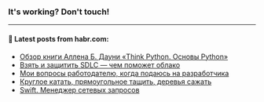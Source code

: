 ### It's working? Don't touch!

---
<!--
#### 🛠️ Technical stack:

![C++](https://img.shields.io/badge/C++-informational?logo=c%2B%2B&style=flat&logoColor=white&color=9C033A)
![Java](https://img.shields.io/badge/Java-informational?logo=java&style=flat&logoColor=white&color=007396)
![Kotlin](https://img.shields.io/badge/Kotlin-informational?logo=Kotlin&style=flat&logoColor=white&color=0095D5)
![JS](https://img.shields.io/badge/JS-informational?logo=javaScript&style=flat&logoColor=black&color=F7Df1E) <br>
![HTML5](https://img.shields.io/badge/HTML5-informational?logo=html5&style=flat&logoColor=white&color=E34F26)
![CSS3](https://img.shields.io/badge/CSS3-informational?logo=css3&style=flat&logoColor=white&color=157286)
![Sass](https://img.shields.io/badge/Saas-informational?logo=sass&style=flat&logoColor=white&color=hotpink)
![PHP](https://img.shields.io/badge/PHP-informational?logo=php&style=flat&logoColor=white&color=777BB4) <br>
![WebPAck](https://img.shields.io/badge/WebPack-informational?logo=webPack&style=flat&logoColor=white&color=FF6F00)
![Bootstrap](https://img.shields.io/badge/Bootstrap-informational?logo=Bootstrap&style=flat&logoColor=white&color=7952B3)
![MySQL](https://img.shields.io/badge/MySQL-informational?logo=MySQL&style=flat&logoColor=white&color=00f) <br>
![NodeJS](https://img.shields.io/badge/NodeJS-informational?logo=node.js&style=flat&logoColor=white&color=43853D)
![Spring](https://img.shields.io/badge/Spring-informational?logo=Spring&style=flat&logoColor=white&color=0A9EDC)
![Angular](https://img.shields.io/badge/Vue-informational?logo=vue.js&style=flat&logoColor=white&color=red)
![Git](https://img.shields.io/badge/Git-informational?logo=git&style=flat&logoColor=white&color=darkorange)

___
-->

#### 💬 Latest posts from habr.com:

<!-- BLOG-POST-LIST:START -->
- [Обзор книги Аллена Б. Дауни «Think Python. Основы Python»](https://habr.com/ru/post/676116/?utm_source=habrahabr&utm_medium=rss&utm_campaign=676116)
- [Взять и защитить SDLC — чем поможет облако](https://habr.com/ru/post/675518/?utm_source=habrahabr&utm_medium=rss&utm_campaign=675518)
- [Мои вопросы работодателю, когда подаюсь на разработчика](https://habr.com/ru/post/676108/?utm_source=habrahabr&utm_medium=rss&utm_campaign=676108)
- [Круглое катать, прямоугольное тащить, деревья сажать](https://habr.com/ru/post/676100/?utm_source=habrahabr&utm_medium=rss&utm_campaign=676100)
- [Swift. Менеджер сетевых запросов](https://habr.com/ru/post/676092/?utm_source=habrahabr&utm_medium=rss&utm_campaign=676092)
<!-- BLOG-POST-LIST:END -->
